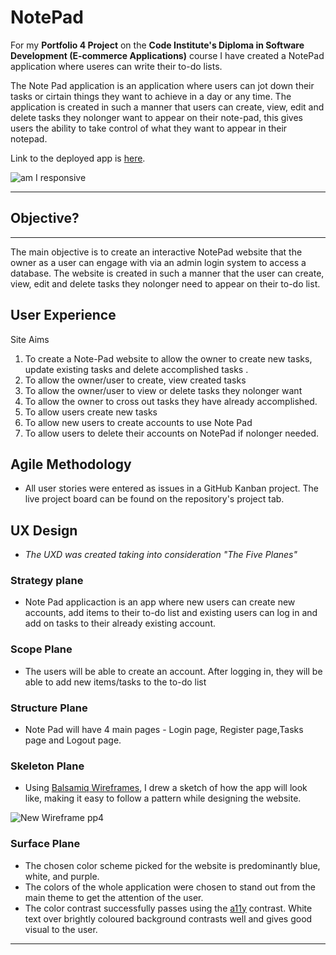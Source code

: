 # NotePad

For my **Portfolio 4 Project** on the **Code Institute's Diploma in Software Development (E-commerce Applications)** course I have created a NotePad application where useres can write their to-do lists.

The Note Pad application is an application where users can jot down their tasks or cirtain things they want to achieve in a day or any time. The application is created in such a manner that users can create, view, edit and delete tasks they nolonger want to appear on their note-pad, this gives users the ability to take control of what they want to appear in their notepad.

Link to the deployed app is [here]().

![am I responsive](https://user-images.githubusercontent.com/103276740/205498513-b3d6d19d-e93f-4ee3-bb72-ee5c62446839.png)

-----

## Objective?

-----

The main objective is to create an interactive NotePad website that the owner as a user can engage with via an admin login system to access a database.   The website is created in such a manner that  the user can create, view, edit and delete tasks they nolonger need to appear on their to-do list.

## User Experience

Site Aims
1. To create a Note-Pad website to allow the owner to create new tasks, update existing tasks and delete accomplished tasks .
1. To allow the owner/user to create, view created tasks
1. To allow the owner/user to view or delete tasks they nolonger want
1. To allow the owner to cross out tasks they have already accomplished.
1. To allow users create new tasks
1. To allow new users to create accounts to use Note Pad
1. To allow users to delete their accounts on NotePad if nolonger needed.

## Agile Methodology

* All user stories were entered as issues in a GitHub Kanban project. The live project board can be found on the repository's project tab.

## UX Design

* *The UXD was created taking into consideration "The Five Planes"*

### Strategy plane

* Note Pad applicaction is an app where new users can create new accounts, add items to their to-do list and existing users can log in and add on tasks to their already existing account.

### Scope Plane

* The users will be able to create an account. After logging in, they will be able to add new items/tasks to the to-do list 

### Structure Plane

* Note Pad will have 4 main pages - Login page, Register page,Tasks page and Logout page.

### Skeleton Plane

* Using [Balsamiq Wireframes](https://balsamiq.com/wireframes/), I drew a sketch of how the app will look like, making it easy to follow a pattern while designing the website.

![New Wireframe pp4](https://user-images.githubusercontent.com/103276740/205500288-e30deef1-03aa-41de-8603-bb7279deceaf.png)

### Surface Plane

* The chosen color scheme picked for the website is predominantly blue, white, and purple. 
* The colors of the whole application were chosen to stand out from the main theme to get the attention of the user.
* The color contrast successfully passes using the [a11y](https://color.a11y.com/) contrast. White text over brightly coloured background contrasts well and gives good visual to the user.

-----







